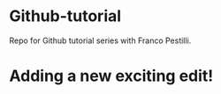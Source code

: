 # Github-tutorial
Repo for Github tutorial series with Franco Pestilli.

# Adding a new exciting edit!
